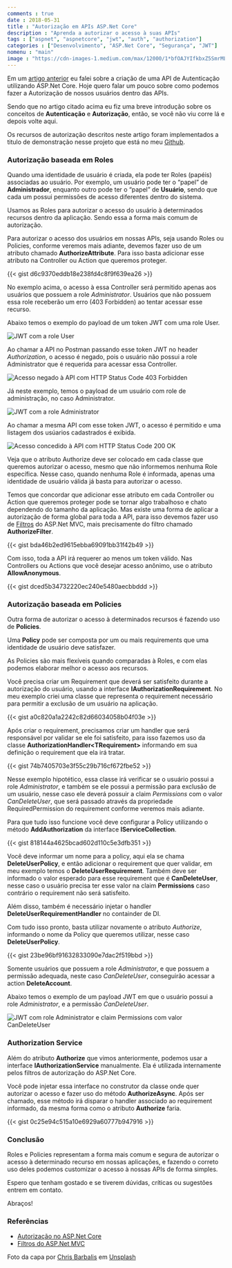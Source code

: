 ```yaml
---
comments : true
date : 2018-05-31
title : "Autorização em APIs ASP.Net Core"
description : "Aprenda a autorizar o acesso à suas APIs"
tags : ["aspnet", "aspnetcore", "jwt", "auth", "authorization"]
categories : ["Desenvolvimento", "ASP.Net Core", "Segurança", "JWT"]
nomenu : "main"
image : "https://cdn-images-1.medium.com/max/12000/1*bfOAJYIfkbxZ5SmrMLyJig.jpeg"
---
```


Em um [artigo anterior](https://www.wellingtonjhn.com/posts/autentica%C3%A7%C3%A3o-em-apis-asp.net-core-com-jwt) eu falei sobre a criação de uma API de Autenticação utilizando ASP.Net Core. Hoje quero falar um pouco sobre como podemos fazer a Autorização de nossos usuários dentro das APIs.

Sendo que no artigo citado acima eu fiz uma breve introdução sobre os conceitos de **Autenticação** e **Autorização**, então, se você não viu corre lá e depois volte aqui.

Os recursos de autorização descritos neste artigo foram implementados a titulo de demonstração nesse projeto que está no meu [Github](https://github.com/wellingtonjhn/DemoJwt).

### Autorização baseada em Roles

Quando uma identidade de usuário é criada, ela pode ter Roles (papéis) associadas ao usuário. Por exemplo, um usuário pode ter o “papel” de **Administrador**, enquanto outro pode ter o “papel” de **Usuário**, sendo que cada um possui permissões de acesso diferentes dentro do sistema.

Usamos as Roles para autorizar o acesso do usuário à determinados recursos dentro da aplicação. Sendo essa a forma mais comum de autorização.

Para autorizar o acesso dos usuários em nossas APIs, seja usando Roles ou Policies, conforme veremos mais adiante, devemos fazer uso de um atributo chamado **AuthorizeAttribute**. Para isso basta adicionar esse atributo na Controller ou Action que queremos proteger.

{{< gist d6c9370eddb18e238fd4c8f9f639ea26 >}} 

No exemplo acima, o acesso à essa Controller será permitido apenas aos usuários que possuem a role *Administrator*. Usuários que não possuem essa role receberão um erro (403 Forbidden) ao tentar acessar esse recurso.

Abaixo temos o exemplo do payload de um token JWT com uma role User.

![JWT com a role User](https://cdn-images-1.medium.com/max/2000/1*5cd-oFidieqQ_5HNWbN4oQ.png)

Ao chamar a API no Postman passando esse token JWT no header *Authorization*, o acesso é negado, pois o usuário não possui a role Administrator que é requerida para acessar essa Controller.

![Acesso negado à API com HTTP Status Code 403 Forbidden](https://cdn-images-1.medium.com/max/2252/1*dCi4ZmdhAea4XxRWMOBmaA.png)

Já neste exemplo, temos o payload de um usuário com role de administração, no caso Administrator.

![JWT com a role Administrator](https://cdn-images-1.medium.com/max/2000/1*6AV9lEmCkgpdUDlwrLnA_Q.png)

Ao chamar a mesma API com esse token JWT, o acesso é permitido e uma listagem dos usúarios cadastrados é exibida.

![Acesso concedido à API com HTTP Status Code 200 OK](https://cdn-images-1.medium.com/max/2232/1*HTCzVLiYyEbp4FIfgIyBzQ.png)

Veja que o atributo Authorize deve ser colocado em cada classe que queremos autorizar o acesso, mesmo que não informemos nenhuma Role específica. Nesse caso, quando nenhuma Role é informada, apenas uma identidade de usuário válida já basta para autorizar o acesso.

Temos que concordar que adicionar esse atributo em cada Controller ou Action que queremos proteger pode se tornar algo trabalhoso e chato dependendo do tamanho da aplicação. Mas existe uma forma de aplicar a autorização de forma global para toda a API, para isso devemos fazer uso de [Filtros](https://docs.microsoft.com/pt-br/aspnet/core/mvc/controllers/filters) do ASP.Net MVC, mais precisamente do filtro chamado **AuthorizeFilter**.

{{< gist bda46b2ed9615ebba69091bb31f42b49 >}} 

Com isso, toda a API irá requerer ao menos um token válido. Nas Controllers ou Actions que você desejar acesso anônimo, use o atributo **AllowAnonymous**.

{{< gist dced5b34732220ec240e5480aecbbddd >}} 

### Autorização baseada em Policies

Outra forma de autorizar o acesso à determinados recursos é fazendo uso de **Policies**.

Uma **Policy** pode ser composta por um ou mais requirements que uma identidade de usuário deve satisfazer.

As Policies são mais flexíveis quando comparadas à Roles, e com elas podemos elaborar melhor o acesso aos recursos.

Você precisa criar um Requirement que deverá ser satisfeito durante a autorização do usuário, usando a interface **IAuthorizationRequirement**. No meu exemplo criei uma classe que representa o requirement necessário para permitir a exclusão de um usuário na aplicação.

{{< gist a0c820a1a2242c82d66034058b04f03e >}} 

Após criar o requirement, precisamos criar um handler que será responsável por validar se ele foi satisfeito, para isso fazemos uso da classe **AuthorizationHandler\<TRequirement\>** informando em sua definição o requirement que ela irá tratar.

{{< gist 74b7405703e3f55c29b716cf672fbe52 >}} 

Nesse exemplo hipotético, essa classe irá verificar se o usuário possui a role *Administrator*, e também se ele possui a permissão para exclusão de um usuário, nesse caso ele deverá possuir a claim *Permissions* com o valor *CanDeleteUser*, que será passado através da propriedade RequiredPermission do requirement conforme veremos mais adiante.

Para que tudo isso funcione você deve configurar a Policy utilizando o método **AddAuthorization** da interface **IServiceCollection**.

{{< gist 818144a4625bcad602d110c5e3dfb351 >}} 

Você deve informar um nome para a policy, aqui ela se chama **DeleteUserPolicy**, e então adicionar o requirement que quer validar, em meu exemplo temos o **DeleteUserRequirement**. Também deve ser informado o valor esperado para esse requirement que é **CanDeleteUser**, nesse caso o usuário precisa ter esse valor na claim **Permissions** caso contrário o requirement não será satisfeito.

Além disso, também é necessário injetar o handler **DeleteUserRequirementHandler** no containder de DI.

Com tudo isso pronto, basta utilizar novamente o atributo *Authorize*, informando o nome da Policy que queremos utilizar, nesse caso **DeleteUserPolicy**.

{{< gist 23be96bf91632833090e7dac2f519bbd >}} 

Somente usuários que possuem a role *Administrator*, e que possuem a permissão adequada, neste caso *CanDeleteUser*, conseguirão acessar a action **DeleteAccount**.

Abaixo temos o exemplo de um payload JWT em que o usuário possui a role *Administrator*, e a permissão *CanDeleteUser*.

![JWT com role Administrator e claim Permissions com valor CanDeleteUser](https://cdn-images-1.medium.com/max/2000/1*QD5C4jPy-HIgX5CofZI8xw.png)

### Authorization Service

Além do atributo **Authorize** que vimos anteriormente, podemos usar a interface **IAuthorizationService** manualmente. Ela é utilizada internamente pelos filtros de autorização do ASP.Net Core.

Você pode injetar essa interface no construtor da classe onde quer autorizar o acesso e fazer uso do método **AuthorizeAsync**. Após ser chamado, esse método irá disparar o handler associado ao requirement informado, da mesma forma como o atributo **Authorize** faria.

{{< gist 0c25e94c515a10e6929a60777b947916 >}} 

### Conclusão

Roles e Policies representam a forma mais comum e segura de autorizar o acesso à determinado recurso em nossas aplicações, e fazendo o correto uso deles podemos customizar o acesso à nossas APIs de forma simples.

Espero que tenham gostado e se tiverem dúvidas, críticas ou sugestões entrem em contato.

Abraços!

### Referências

* [Autorização no ASP.Net Core](https://docs.microsoft.com/en-us/aspnet/core/security/authorization/?view=aspnetcore-2.1)
* [Filtros do ASP.Net MVC](https://docs.microsoft.com/pt-br/aspnet/core/mvc/controllers/filters)

Foto da capa por [Chris Barbalis](https://unsplash.com/photos/bchywV6UEbE?utm_source=unsplash&utm_medium=referral&utm_content=creditCopyText) em [Unsplash](https://unsplash.com/search/photos/lock?utm_source=unsplash&utm_medium=referral&utm_content=creditCopyText)